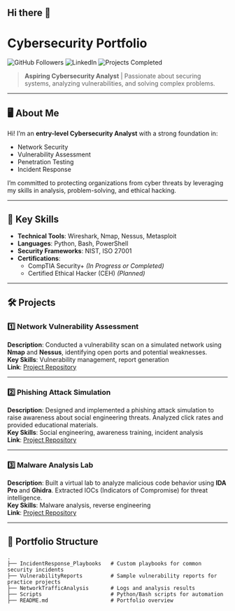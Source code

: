 ## Hi there 👋

<!--
**synz13/synz13** is a ✨ _special_ ✨ repository because its `README.md` (this file) appears on your GitHub profile.

Here are some ideas to get you started:

- 🔭 I’m currently working on ...
- 🌱 I’m currently learning ...
- 👯 I’m looking to collaborate on ...
- 🤔 I’m looking for help with ...
- 💬 Ask me about ...
- 📫 How to reach me: ...
- 😄 Pronouns: ...
- ⚡ Fun fact: ...
-->
# Cybersecurity Portfolio

![GitHub Followers](https://img.shields.io/github/followers/yourusername?style=social)
![LinkedIn](https://img.shields.io/badge/LinkedIn-Connect-blue)
![Projects Completed](https://img.shields.io/badge/projects-10%2B-green)

> **Aspiring Cybersecurity Analyst** | Passionate about securing systems, analyzing vulnerabilities, and solving complex problems.

---

## 🖥️ **About Me**
Hi! I’m an **entry-level Cybersecurity Analyst** with a strong foundation in:
- Network Security
- Vulnerability Assessment
- Penetration Testing
- Incident Response

I’m committed to protecting organizations from cyber threats by leveraging my skills in analysis, problem-solving, and ethical hacking.

---

## 📜 **Key Skills**
- **Technical Tools**: Wireshark, Nmap, Nessus, Metasploit
- **Languages**: Python, Bash, PowerShell
- **Security Frameworks**: NIST, ISO 27001
- **Certifications**: 
  - CompTIA Security+ *(In Progress or Completed)*
  - Certified Ethical Hacker (CEH) *(Planned)*

---

## 🛠️ **Projects**

### 1️⃣ **Network Vulnerability Assessment**
**Description**: Conducted a vulnerability scan on a simulated network using **Nmap** and **Nessus**, identifying open ports and potential weaknesses.  
**Key Skills**: Vulnerability management, report generation  
**Link**: [Project Repository](https://github.com/yourusername/network-vulnerability-assessment)

---

### 2️⃣ **Phishing Attack Simulation**
**Description**: Designed and implemented a phishing attack simulation to raise awareness about social engineering threats. Analyzed click rates and provided educational materials.  
**Key Skills**: Social engineering, awareness training, incident analysis  
**Link**: [Project Repository](https://github.com/yourusername/phishing-simulation)

---

### 3️⃣ **Malware Analysis Lab**
**Description**: Built a virtual lab to analyze malicious code behavior using **IDA Pro** and **Ghidra**. Extracted IOCs (Indicators of Compromise) for threat intelligence.  
**Key Skills**: Malware analysis, reverse engineering  
**Link**: [Project Repository](https://github.com/yourusername/malware-analysis-lab)

---

## 📂 **Portfolio Structure**
```plaintext
.
├── IncidentResponse_Playbooks   # Custom playbooks for common security incidents
├── VulnerabilityReports         # Sample vulnerability reports for practice projects
├── NetworkTrafficAnalysis       # Logs and analysis results
├── Scripts                      # Python/Bash scripts for automation
├── README.md                    # Portfolio overview
